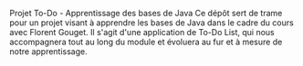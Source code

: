 Projet To-Do - Apprentissage des bases de Java
Ce dépôt sert de trame pour un projet visant à apprendre les bases de Java dans le cadre du cours avec Florent Gouget. Il s'agit d'une application de To-Do List, qui nous accompagnera tout au long du module et évoluera au fur et à mesure de notre apprentissage.
